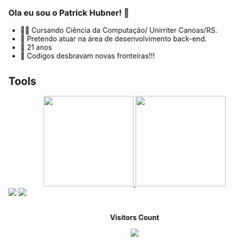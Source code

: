 ### Ola eu sou o Patrick Hubner! 👋
- 👨‍💻 Cursando Ciência da Computação/ Unirriter Canoas/RS.
- 🌱 Pretendo atuar na área de desenvolvimento back-end.
- 🤔 21 anos
- 💬 Codigos desbravam novas fronteiras!!!
## Tools
<div align="center">
  <a href="https://github.com/PatrickHubner">
  <img height="180em" src="https://github-readme-stats.vercel.app/api?username=PatrickHubner&show_icons=true&theme=chartreuse-dark&include_all_commits=true&count_private=true"/>
  <img height="180em" src="https://github-readme-stats.vercel.app/api/top-langs/?username=PatrickHubner&layout=compact&langs_count=7&theme=chartreuse-dark"/>
</div>


  <div> 
  <a href="https://www.instagram.com/patrick__hubnerr" target="_blank"><img src="https://img.shields.io/badge/-Instagram-%23E4405F?style=for-the-badge&logo=instagram&logoColor=white" target="_blank"></a>
  <a href = "mailto:workpatrickhubner@gmail.com"><img src="https://img.shields.io/badge/-Gmail-%23333?style=for-the-badge&logo=gmail&logoColor=white" target="_blank"></a
</div> 
    <div align="center">
<br><p align="centre"><b>Visitors Count</b></p>  
<p align="center"><img align="center" src="https://profile-counter.glitch.me/PatrickHubner/count.svg" /></p> 
      <br></div>
  
  
  
  
  
